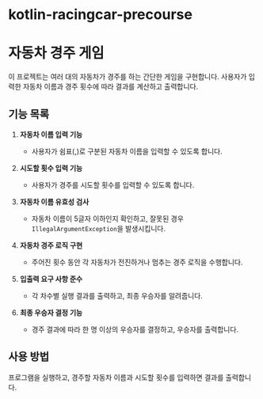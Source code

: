 # kotlin-racingcar-precourse
# 자동차 경주 게임

이 프로젝트는 여러 대의 자동차가 경주를 하는 간단한 게임을 구현합니다. 사용자가 입력한 자동차 이름과 경주 횟수에 따라 결과를 계산하고 출력합니다.

## 기능 목록

1. **자동차 이름 입력 기능**
   - 사용자가 쉼표(,)로 구분된 자동차 이름을 입력할 수 있도록 합니다.

2. **시도할 횟수 입력 기능**
   - 사용자가 경주를 시도할 횟수를 입력할 수 있도록 합니다.

3. **자동차 이름 유효성 검사**
   - 자동차 이름이 5글자 이하인지 확인하고, 잘못된 경우 `IllegalArgumentException`을 발생시킵니다.

4. **자동차 경주 로직 구현**
   - 주어진 횟수 동안 각 자동차가 전진하거나 멈추는 경주 로직을 수행합니다.

5. **입출력 요구 사항 준수**
   - 각 차수별 실행 결과를 출력하고, 최종 우승자를 알려줍니다.

6. **최종 우승자 결정 기능**
   - 경주 결과에 따라 한 명 이상의 우승자를 결정하고, 우승자를 출력합니다.

## 사용 방법
프로그램을 실행하고, 경주할 자동차 이름과 시도할 횟수를 입력하면 결과를 출력합니다.

